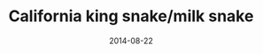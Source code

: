 ---
layout:     post
title:      "California king snake/milk snake"
date:       2014-08-22
categories: art
imgsrc:     http://i.imgur.com/Lre4Sl5h.jpg
---